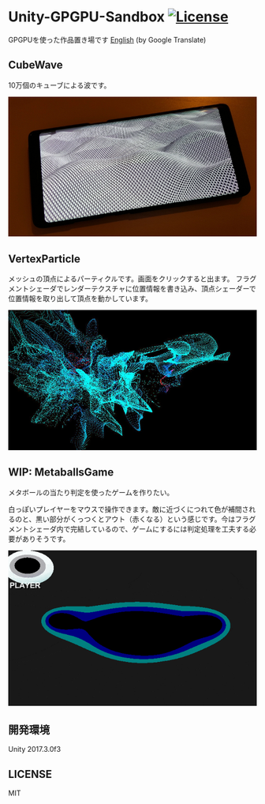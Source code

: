 # Unity-GPGPU-Sandbox [![License](https://img.shields.io/badge/license-MIT-lightgrey.svg)](http://mit-license.org)
GPGPUを使った作品置き場です [English](https://translate.google.com/translate?sl=ja&tl=en&u=https://github.com/setchi/Unity-GPGPU-Sandbox) (by Google Translate)

## CubeWave
10万個のキューブによる波です。

![cubewave](Documents/CubeWave.jpg)

## VertexParticle
メッシュの頂点によるパーティクルです。画面をクリックすると出ます。
フラグメントシェーダでレンダーテクスチャに位置情報を書き込み、頂点シェーダーで位置情報を取り出して頂点を動かしています。

![vertexparticle](Documents/VertexParticle.jpg)

## WIP: MetaballsGame
メタボールの当たり判定を使ったゲームを作りたい。

白っぽいプレイヤーをマウスで操作できます。敵に近づくにつれて色が補間されるのと、黒い部分がくっつくとアウト（赤くなる）という感じです。今はフラグメントシェーダ内で完結しているので、ゲームにするには判定処理を工夫する必要がありそうです。

![metaballsgame](Documents/MetaballsGame.gif)

## 開発環境
Unity 2017.3.0f3

## LICENSE
MIT
